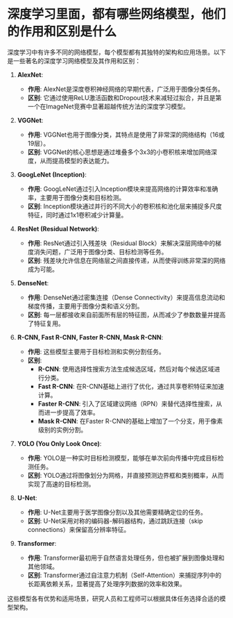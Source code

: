 # 深度学习里面，都有哪些网络模型，他们的作用和区别是什么

深度学习中有许多不同的网络模型，每个模型都有其独特的架构和应用场景。以下是一些著名的深度学习网络模型及其作用和区别：

1. **AlexNet**:
    - **作用**: AlexNet是深度卷积神经网络的早期代表，广泛用于图像分类任务。
    - **区别**: 它通过使用ReLU激活函数和Dropout技术来减轻过拟合，并且是第一个在ImageNet竞赛中显著超越传统方法的深度学习模型。

2. **VGGNet**:
    - **作用**: VGGNet也用于图像分类，其特点是使用了非常深的网络结构（16或19层）。
    - **区别**: VGGNet的核心思想是通过堆叠多个3x3的小卷积核来增加网络深度，从而提高模型的表达能力。

3. **GoogLeNet (Inception)**:
    - **作用**: GoogLeNet通过引入Inception模块来提高网络的计算效率和准确率，主要用于图像分类和目标检测。
    - **区别**: Inception模块通过并行的不同大小的卷积核和池化层来捕捉多尺度特征，同时通过1x1卷积减少计算量。

4. **ResNet (Residual Network)**:
    - **作用**: ResNet通过引入残差块（Residual Block）来解决深层网络中的梯度消失问题，广泛用于图像分类、目标检测等任务。
    - **区别**: 残差块允许信息在网络层之间直接传递，从而使得训练非常深的网络成为可能。

5. **DenseNet**:
    - **作用**: DenseNet通过密集连接（Dense Connectivity）来提高信息流动和梯度传播，主要用于图像分类和语义分割。
    - **区别**: 每一层都接收来自前面所有层的特征图，从而减少了参数数量并提高了特征复用。

6. **R-CNN, Fast R-CNN, Faster R-CNN, Mask R-CNN**:
    - **作用**: 这些模型主要用于目标检测和实例分割任务。
    - **区别**:
        - **R-CNN**: 使用选择性搜索方法生成候选区域，然后对每个候选区域进行分类。
        - **Fast R-CNN**: 在R-CNN基础上进行了优化，通过共享卷积特征来加速计算。
        - **Faster R-CNN**: 引入了区域建议网络（RPN）来替代选择性搜索，从而进一步提高了效率。
        - **Mask R-CNN**: 在Faster R-CNN的基础上增加了一个分支，用于像素级别的实例分割。

7. **YOLO (You Only Look Once)**:
    - **作用**: YOLO是一种实时目标检测模型，能够在单次前向传播中完成目标检测任务。
    - **区别**: YOLO通过将图像划分为网格，并直接预测边界框和类别概率，从而实现了高速的目标检测。

8. **U-Net**:
    - **作用**: U-Net主要用于医学图像分割以及其他需要精确定位的任务。
    - **区别**: U-Net采用对称的编码器-解码器结构，通过跳跃连接（skip connections）来保留高分辨率特征。

9. **Transformer**:
    - **作用**: Transformer最初用于自然语言处理任务，但也被扩展到图像处理和其他领域。
    - **区别**: Transformer通过自注意力机制（Self-Attention）来捕捉序列中的长距离依赖关系，显著提高了处理序列数据的效率和效果。

这些模型各有优势和适用场景，研究人员和工程师可以根据具体任务选择合适的模型架构。